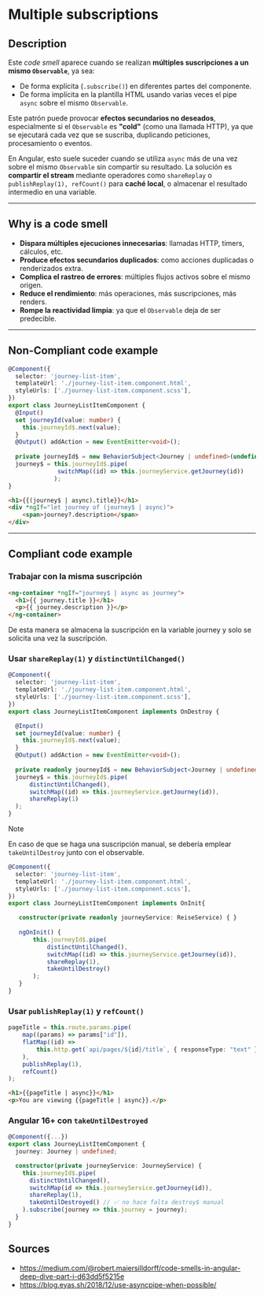 # Multiple subscriptions

## Description

Este *code smell* aparece cuando se realizan **múltiples suscripciones a un mismo `Observable`**, ya sea:

- De forma explícita (`.subscribe()`) en diferentes partes del componente.
- De forma implícita en la plantilla HTML usando varias veces el pipe `async` sobre el mismo `Observable`.

Este patrón puede provocar **efectos secundarios no deseados**, especialmente si el `Observable` es **"cold"** (como una llamada HTTP), ya que se ejecutará cada vez que se suscriba, duplicando peticiones, procesamiento o eventos.

En Angular, esto suele suceder cuando se utiliza `async` más de una vez sobre el mismo `Observable` sin compartir su resultado. La solución es **compartir el stream** mediante operadores como `shareReplay` o `publishReplay(1), refCount()` para **caché local**, o almacenar el resultado intermedio en una variable.

---

## Why is a code smell

- **Dispara múltiples ejecuciones innecesarias**: llamadas HTTP, timers, cálculos, etc.
- **Produce efectos secundarios duplicados**: como acciones duplicadas o renderizados extra.
- **Complica el rastreo de errores**: múltiples flujos activos sobre el mismo origen.
- **Reduce el rendimiento**: más operaciones, más suscripciones, más renders.
- **Rompe la reactividad limpia**: ya que el `Observable` deja de ser predecible.

---

## Non-Compliant code example

```ts
@Component({
  selector: 'journey-list-item',
  templateUrl: './journey-list-item.component.html',
  styleUrls: ['./journey-list-item.component.scss'],
})
export class JourneyListItemComponent {
  @Input() 
  set journeyId(value: number) {
    this.journeyId$.next(value);
  }
  @Output() addAction = new EventEmitter<void>();
  
  private journeyId$ = new BehaviorSubject<Journey | undefined>(undefined);
  journey$ = this.journeyId$.pipe(
              switchMap((id) => this.journeyService.getJourney(id))
             );
}
```

```html
<h1>{{(journey$ | async).title}}</h1>
<div *ngIf="let journey of (journey$ | async)">
    <span>journey?.description</span>
</div>
```

---

## Compliant code example
### Trabajar con la misma suscripción

```html
<ng-container *ngIf="journey$ | async as journey">
  <h1>{{ journey.title }}</h1>
  <p>{{ journey.description }}</p>
</ng-container>
```
De esta manera se almacena la suscripción en la variable journey y solo se solicita una vez la suscripción.

### Usar `shareReplay(1)` y `distinctUntilChanged()`

```ts
@Component({
  selector: 'journey-list-item',
  templateUrl: './journey-list-item.component.html',
  styleUrls: ['./journey-list-item.component.scss'],
})
export class JourneyListItemComponent implements OnDestroy {

  @Input()
  set journeyId(value: number) {
    this.journeyId$.next(value);
  }
  @Output() addAction = new EventEmitter<void>();
  
  private readonly journeyId$ = new BehaviorSubject<Journey | undefined>(undefined);
  journey$ = this.journeyId$.pipe(
      distinctUntilChanged(),
      switchMap((id) => this.journeyService.getJourney(id)),
      shareReplay(1)
  );
}
```

>[!note]
> En caso de que se haga una suscripción manual, se debería emplear `takeUntilDestroy` junto con el observable.
> 
> ```ts
> @Component({
>   selector: 'journey-list-item',
>   templateUrl: './journey-list-item.component.html',
>   styleUrls: ['./journey-list-item.component.scss'],
> })
> export class JourneyListItemComponent implements OnInit{
> 
>    constructor(private readonly journeyService: ReiseService) { }
>    
>    ngOnInit() { 
>        this.journeyId$.pipe(
>            distinctUntilChanged(),
>            switchMap((id) => this.journeyService.getJourney(id)),
>            shareReplay(1),
>            takeUntilDestroy()
>        );
>    }
> }
> ```

### Usar `publishReplay(1)` y `refCount()`

```ts
pageTitle = this.route.params.pipe(
    map((params) => params["id"]),
    flatMap((id) =>
        this.http.get(`api/pages/${id}/title`, { responseType: "text" })
    ),
    publishReplay(1),
    refCount()
);
```

```html
<h1>{{pageTitle | async}}</h1>
<p>You are viewing {{pageTitle | async}}.</p>
```


### Angular 16+ con `takeUntilDestroyed`

```ts
@Component({...})
export class JourneyListItemComponent {
  journey: Journey | undefined;

  constructor(private journeyService: JourneyService) {
    this.journeyId$.pipe(
      distinctUntilChanged(),
      switchMap(id => this.journeyService.getJourney(id)),
      shareReplay(1),
      takeUntilDestroyed() // ✅ no hace falta destroy$ manual
    ).subscribe(journey => this.journey = journey);
  }
}
```
## Sources
- https://medium.com/@robert.maiersilldorff/code-smells-in-angular-deep-dive-part-i-d63dd5f5215e 
- https://blog.eyas.sh/2018/12/use-asyncpipe-when-possible/